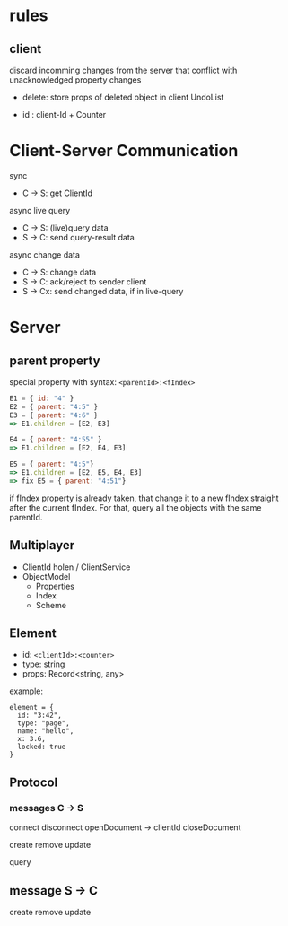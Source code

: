 # rules

## client

discard incomming changes from the server that conflict with unacknowledged property changes

- delete: store props of deleted object in client UndoList

- id : client-Id + Counter

# Client-Server Communication

sync

- C -> S: get ClientId

async live query

- C -> S: (live)query data
- S -> C: send query-result data

async change data

- C -> S: change data
- S -> C: ack/reject to sender client
- S -> Cx: send changed data, if in live-query

# Server

## parent property

special property with syntax: `<parentId>:<fIndex>`

```js
E1 = { id: "4" }
E2 = { parent: "4:5" }
E3 = { parent: "4:6" }
=> E1.children = [E2, E3]

E4 = { parent: "4:55" }
=> E1.children = [E2, E4, E3]

E5 = { parent: "4:5"}
=> E1.children = [E2, E5, E4, E3]
=> fix E5 = { parent: "4:51"}
```

if fIndex property is already taken, that change it to a new fIndex straight after the current fIndex. For that, query all the objects with the same parentId.

## Multiplayer

- ClientId holen / ClientService
- ObjectModel
  - Properties
  - Index
  - Scheme

## Element

- id: `<clientId>:<counter>`
- type: string
- props: Record<string, any>

example:

```
element = {
  id: "3:42",
  type: "page",
  name: "hello",
  x: 3.6,
  locked: true
}
```

## Protocol

### messages C -> S

connect
disconnect
openDocument -> clientId
closeDocument

create
remove
update

query

## message S -> C

create
remove
update
